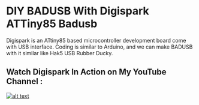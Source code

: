 # DIY BADUSB With Digispark ATTiny85 Badusb
Digispark is an ATtiny85 based microcontroller development board come with USB interface. Coding is similar to Arduino, and we can make BADUSB with it similar like Hak5 USB Rubber Ducky.

## Watch Digispark In Action on My YouTube Channel : 
[![alt text](https://img.youtube.com/vi/cLWqbGjDmPk/maxresdefault.jpg)](https://youtu.be/X77ZUo82cyw)

